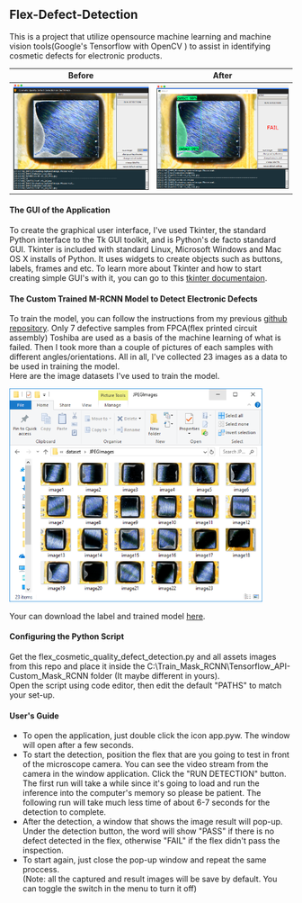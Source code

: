 ## Flex-Defect-Detection

This is a project that utilize opensource machine learning and machine vision tools(Google's Tensorflow with OpenCV ) to assist in identifying cosmetic defects for electronic products.

Before                     |  After
:-------------------------:|:-------------------------:
<img src="https://github.com/jericovalino/Flex-Defect-Detection/blob/master/assets/detection.PNG" alt="GUI" width="430"/>  |  <img src="https://github.com/jericovalino/Flex-Defect-Detection/blob/master/assets/detection1.PNG" alt="GUI" width="430"/>



#### The GUI of the Application
To create the graphical user interface, I've used Tkinter, the standard Python interface to the Tk GUI toolkit, and is Python's de facto standard GUI. Tkinter is included with standard Linux, Microsoft Windows and Mac OS X installs of Python.
It uses widgets to create objects such as buttons, labels, frames and etc. To learn more about Tkinter and how to start creating simple GUI's with it, you can go to this [tkinter documentaion](https://docs.python.org/3/library/tk.html).

#### The Custom Trained M-RCNN Model to Detect Electronic Defects
To train the model, you can follow the instructions from my previous [github repository](https://github.com/jericovalino/Train_Mask_RCNN).
Only 7 defective samples from FPCA(flex printed circuit assembly) Toshiba are used as a basis of the machine learning of what is failed. Then I took more than a couple of pictures of each samples with different angles/orientations. All in all, I've collected 23 images as a data to be used in training the model. <br/>
Here are the image datasets I've used to train the model. 

<img src="https://github.com/jericovalino/Flex-Defect-Detection/blob/master/assets/images.PNG" alt="GUI" width="450"/>

Your can download the label and trained model [here](https://drive.google.com/open?id=10P9eOnwiRWgtlqGMUap13Fp6I2S0Rr3g).

#### Configuring the Python Script
Get the flex_cosmetic_quality_defect_detection.py and all assets images from this repo and place it inside the C:\Train_Mask_RCNN\Tensorflow_API-Custom_Mask_RCNN folder (It maybe different in yours). <br/>
Open the script using code editor, then edit the default "PATHS" to match your set-up.

#### User's Guide
* To open the application, just double click the icon app.pyw. The window will open after a few seconds. <br/>
* To start the detection, position the flex that are you going to test in front of the microscope camera. You can see the video stream from the camera in the window application. Click the "RUN DETECTION" button. The first run will take a while since it's going to load and run the inference into the computer's memory so please be patient. The following run will take much less time of about 6-7 seconds for the detection to complete. <br/>
* After the detection, a window that shows the image result will pop-up. Under the detection button, the word will show "PASS" if there is no defect detected in the flex, otherwise "FAIL" if the flex didn't pass the inspection.
* To start again, just close the pop-up window and repeat the same proccess. <br/>
(Note: all the captured and result images will be save by default. You can toggle the switch in the menu to turn it off)

